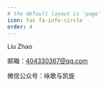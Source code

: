 ```yaml
---
# the default layout is 'page'
icon: fas fa-info-circle
order: 4
---
```


<!-- > Add Markdown syntax content to file `_tabs/about.md`{: .filepath } and it will show up on this page.
{: .prompt-tip } -->


  Liu Zhao

  邮箱：404330367@qq.com

  微信公众号：咏歌与凯旋
